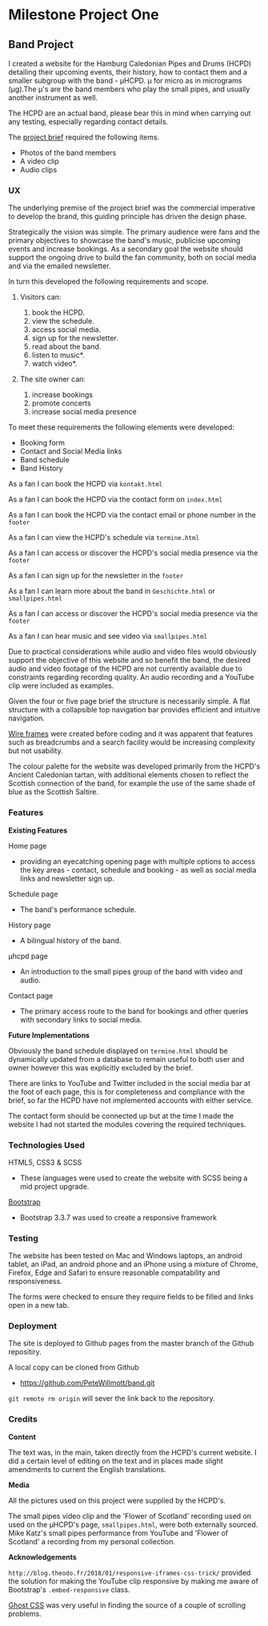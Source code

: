 
# Milestone Project One 

## Band Project

I created a website for the Hamburg Caledonian Pipes and Drums (HCPD) detailing their upcoming 
events, their history, how to contact them and a smaller subgroup with the band - µHCPD. µ for micro
as in micrograms (µg).The µ's are the band members who play the small pipes, and usually another instrument as well.

The HCPD are an actual band, please bear this in mind 
when carrying out any testing, especially regarding contact details.
 
The [project brief](https://courses.codeinstitute.net/courses/course-v1:codeinstitute+FE+2017_T3/courseware/c75714c9636b4cf59120d60acbec6ffd/f851a16813f14b3aae7bd1e6560443cd/?activate_block_id=block-v1%3Acodeinstitute%2BFE%2B2017_T3%2Btype%40sequential%2Bblock%40f851a16813f14b3aae7bd1e6560443cd) required the following items.

* Photos of the band members
* A video clip
* Audio clips


### UX

The underlying premise of the project brief was the commercial imperative to develop the brand, 
this guiding principle has driven the design phase.

Strategically the vision was simple. The primary audience were fans and the primary objectives to
showcase the band's music, publicise upcoming events and increase bookings. As a secondary goal
the website should support the ongoing drive to build the fan community, both on social media and
via the emailed newsletter.

In turn this developed the following requirements and scope.

1. Visitors can:
    1. book the HCPD.
    2. view the schedule.
    3. access social media.
    4. sign up for the newsletter. 
    5. read about the band.
    6. listen to music*.
    7. watch video*.  
                                                
2. The site owner can:
    1. increase bookings
    2. promote concerts
    3. increase social media presence

To meet these requirements the following elements were developed:

* Booking form
* Contact and Social Media links
* Band schedule
* Band History
 

As a fan I can book the HCPD via `kontakt.html`

As a fan I can book the HCPD via the contact form on `index.html`

As a fan I can book the HCPD via the contact email or phone number in the `footer`

As a fan I can view the HCPD's schedule via `termine.html`

As a fan I can access or discover the HCPD's social media presence via the `footer`

As a fan I can sign up for the newsletter in the `footer`

As a fan I can learn more about the band in `Geschichte.html` or `smallpipes.html`
                                            
As a fan I can access or discover the HCPD's social media presence via the `footer`

As a fan I can hear music and see video via `smallpipes.html`

Due to practical considerations while audio and video files would obviously support the objective of this website and so benefit the band,
the desired audio and video footage  of the HCPD are not currently available due to constraints 
regarding recording quality. An audio recording 
and a YouTube clip were included as examples.  


Given the four or five page brief the structure is necessarily simple. A flat structure with a collapsible 
top navigation bar provides efficient and intuitive navigation.

[Wire frames](https://s3.eu-central-1.amazonaws.com/petes-gp-bucket/HCPDupdate.bmpr) were created before coding and it was apparent that features such as breadcrumbs
and a search facility would be increasing complexity but not usability.

The colour palette for the website was developed primarily from the HCPD's Ancient Caledonian tartan, with 
additional elements chosen to reflect the Scottish connection of the band, for example the use of the same shade of
blue as the Scottish Saltire.

### Features

**Existing Features**

Home page

* providing an eyecatching opening page with multiple options to access the key areas - contact, schedule and booking - as well as social media links and newsletter sign up.

Schedule page

* The band's performance schedule.

History page

* A bilingual history of the band.

µhcpd page

* An introduction to the small pipes group of the band with video and audio.

Contact page

* The primary access route to the band for bookings and other queries with secondary links to social media.


**Future Implementations**

Obviously the band schedule displayed on `termine.html` should be dynamically updated from a database to remain 
useful to both user and owner however this was explicitly excluded by the brief.

There are links to YouTube and Twitter included in the social media bar at the foot of each page, this is for 
completeness and compliance with the brief, so far the HCPD have not implemented accounts with either service.

The contact form should be connected up but at the time I made the website I had not started the modules covering the required techniques. 

### Technologies Used

HTML5, CSS3 & SCSS

+ These languages were used to create the website with SCSS being a mid project upgrade.

[Bootstrap](https://getbootstrap.com/docs/3.3/)

* Bootstrap 3.3.7 was used to create a responsive framework

### Testing

The website has been tested on Mac and Windows laptops, an android tablet, an iPad, an android phone and an iPhone
using a mixture of Chrome, Firefox, Edge and Safari to ensure reasonable compatability and responsiveness.

The forms were checked to ensure they require fields to be filled and links open in a new tab. 

### Deployment

The site is deployed to Github pages from the master branch of the Github repositiry.

A local copy can be cloned from Github
  * https://github.com/PeteWillmott/band.git
 
`git remote rm origin` will sever the link back to the repository.
  

### Credits

**Content**

The text was, in the main, taken directly from the HCPD's current website. I did a 
certain level of editing on the text and in places made slight amendments to current the English translations.

**Media**

All the pictures used on this project were supplied by the HCPD's.

The small pipes video clip and the 'Flower of Scotland' recording used on used on the µHCPD's page, `smallpipes.html`, 
were both externally sourced. Mike Katz's small pipes performance from YouTube and 'Flower of Scotland' a recording
from my personal collection.

**Acknowledgements**

`http://blog.theodo.fr/2018/01/responsive-iframes-css-trick/` provided the solution for making the YouTube clip 
responsive by making me aware of Bootstrap's `.embed-responsive` class.

[Ghost CSS](http://wernull.com/2013/04/debug-ghost-css-elements-causing-unwanted-scrolling/) was very useful in 
finding the source of a couple of scrolling problems.